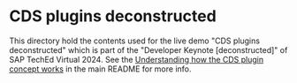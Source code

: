 # CDS plugins deconstructed

This directory hold the contents used for the live demo "CDS plugins deconstructed" which is part of the "Developer Keynote [deconstructed]" of SAP TechEd Virtual 2024. See the [Understanding how the CDS plugin concept works](https://github.com/SAP-samples/teched2024-developer-keynote?tab=readme-ov-file#understanding-how-the-cds-plugin-concept-works) in the main README for more info.
